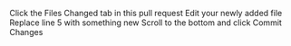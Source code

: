 
Click the Files Changed tab in this pull request
Edit your newly added file
Replace line 5 with something new
Scroll to the bottom and click Commit Changes
